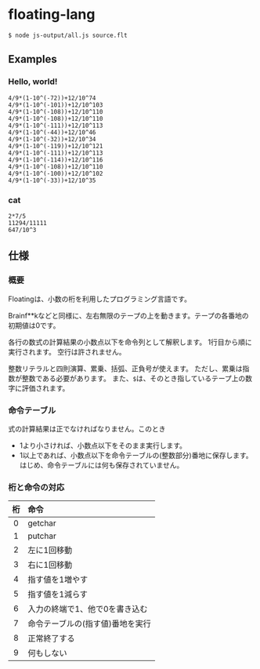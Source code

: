 # floating-lang

`$ node js-output/all.js source.flt`

## Examples

### Hello, world!
```
4/9*(1-10^(-72))+12/10^74
4/9*(1-10^(-101))+12/10^103
4/9*(1-10^(-108))+12/10^110
4/9*(1-10^(-108))+12/10^110
4/9*(1-10^(-111))+12/10^113
4/9*(1-10^(-44))+12/10^46
4/9*(1-10^(-32))+12/10^34
4/9*(1-10^(-119))+12/10^121
4/9*(1-10^(-111))+12/10^113
4/9*(1-10^(-114))+12/10^116
4/9*(1-10^(-108))+12/10^110
4/9*(1-10^(-100))+12/10^102
4/9*(1-10^(-33))+12/10^35
```

### cat
```
2*7/5
11294/11111
647/10^3
```

## 仕様

### 概要

Floatingは、小数の桁を利用したプログラミング言語です。

Brainf**kなどと同様に、左右無限のテープの上を動きます。テープの各番地の初期値は0です。

各行の数式の計算結果の小数点以下を命令列として解釈します。
1行目から順に実行されます。
空行は許されません。

整数リテラルと四則演算、累乗、括弧、正負号が使えます。
ただし、累乗は指数が整数である必要があります。
また、`$`は、そのとき指しているテープ上の数字に評価されます。


### 命令テーブル

式の計算結果は正でなければなりません。このとき
- 1より小さければ、小数点以下をそのまま実行します。
- 1以上であれば、小数点以下を命令テーブルの(整数部分)番地に保存します。
はじめ、命令テーブルには何も保存されていません。

### 桁と命令の対応

| 桁 | 命令 |
|:---:|:---|
| 0 | getchar |
| 1 | putchar |
| 2 | 左に1回移動 |
| 3 | 右に1回移動 |
| 4 | 指す値を1増やす |
| 5 | 指す値を1減らす |
| 6 | 入力の終端で1、他で0を書き込む |
| 7 | 命令テーブルの(指す値)番地を実行 |
| 8 | 正常終了する |
| 9 | 何もしない |
